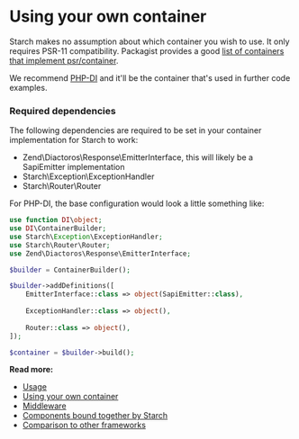 # Using your own container

Starch makes no assumption about which container you wish to use. It only requires PSR-11 compatibility. Packagist 
provides a good [list of containers that implement psr/container](https://packagist.org/providers/psr/container-implementation).

We recommend [PHP-DI](https://packagist.org/packages/php-di/php-di) and it'll be the container that's used in further 
code examples.

### Required dependencies

The following dependencies are required to be set in your container implementation for Starch to work:

- Zend\Diactoros\Response\EmitterInterface, this will likely be a SapiEmitter implementation
- Starch\Exception\ExceptionHandler
- Starch\Router\Router

For PHP-DI, the base configuration would look a little something like:

```php
use function DI\object;
use DI\ContainerBuilder;
use Starch\Exception\ExceptionHandler;
use Starch\Router\Router;
use Zend\Diactoros\Response\EmitterInterface;

$builder = ContainerBuilder();

$builder->addDefinitions([
    EmitterInterface::class => object(SapiEmitter::class),
    
    ExceptionHandler::class => object(),
    
    Router::class => object(),
]);

$container = $builder->build();
```

**Read more:**

- [Usage](docs/usage.md)
- [Using your own container](docs/containers.md)
- [Middleware](docs/middleware.md)
- [Components bound together by Starch](docs/components.md)
- [Comparison to other frameworks](docs/comparison.md)
